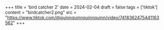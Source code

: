 +++
title = 'bird catcher 2'
date = 2024-02-04
draft = false
tags = ['tiktok']
content = "birdcatcher2.png"
src = "https://www.tiktok.com/@quinnquinnquinnquinn/video/7418362475441163562"
+++
